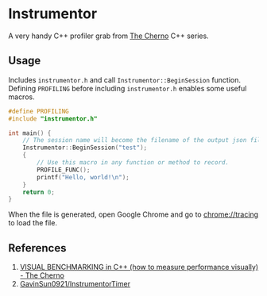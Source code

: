 # Instrumentor
A very handy C++ profiler grab from [The Cherno](https://www.youtube.com/@TheCherno) C++ series.

## Usage
Includes `instrumentor.h` and call `Instrumentor::BeginSession` function.  
Defining `PROFILING` before including `instrumentor.h` enables some useful macros.

```cpp
#define PROFILING
#include "instrumentor.h"

int main() {
    // The session name will become the filename of the output json file.
    Instrumentor::BeginSession("test");
    {
        // Use this macro in any function or method to record.
        PROFILE_FUNC(); 
        printf("Hello, world!\n");
    }
    return 0;
}
```

When the file is generated, open Google Chrome and go to [chrome://tracing](chrome://tracing) to load the file.

## References
1. [VISUAL BENCHMARKING in C++ (how to measure performance visually) - The Cherno](https://youtu.be/xlAH4dbMVnU)
2. [GavinSun0921/InstrumentorTimer](https://github.com/GavinSun0921/InstrumentorTimer)